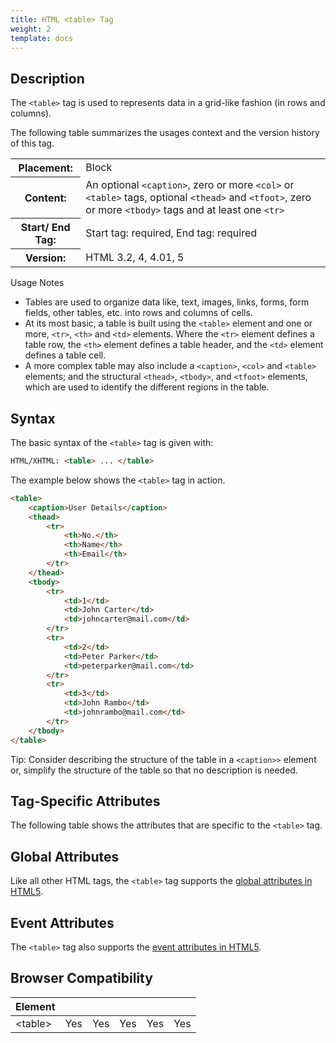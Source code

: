 ```yaml
---
title: HTML <table> Tag
weight: 2
template: docs
---	
```

## Description

The `<table>` tag is used to represents data in a grid-like fashion (in rows and columns).

The following table summarizes the usages context and the version history of this tag.

<table>
   <tr>
   <th>Placement:</th>
    <td>Block</td>
  </tr>
  <tr>
    <th>Content:</th>
    <td>An optional <code>&lt;caption&gt;</code>, zero or more <code>&lt;col&gt;</code> or <code>&lt;table&gt;</code> tags, optional <code>&lt;thead&gt;</code> and <code>&lt;tfoot&gt;</code>, zero or more <code>&lt;tbody&gt;</code> tags and at least one <code>&lt;tr&gt;</code></td>
  </tr>
  <tr>
    <th>Start/ End Tag:</th>
    <td>Start tag: required, End tag: required</td>
  </tr>
    <tr>
    <th>Version:</th>
    <td>HTML 3.2, 4, 4.01, 5</td>
  </tr>
</table>		

<div class="note">
<p>Usage Notes</p>
<ul>
<li>Tables are used to organize data like, text, images, links, forms, form fields, other tables, etc. into rows and columns of cells.</li>
<li>At its most basic, a table is built using the <code>&lt;table&gt;</code> element and one or more, <code>&lt;tr&gt;</code>, <code>&lt;th&gt;</code> and <code>&lt;td&gt;</code> elements. Where the <code>&lt;tr&gt;</code> element defines a table row, the <code>&lt;th&gt;</code> element defines a table header, and the <code>&lt;td&gt;</code> element defines a table cell.</li>
<li>A more complex table may also include a <code>&lt;caption&gt;</code>, <code>&lt;col&gt;</code> and <code>&lt;table&gt;</code> elements; and the structural <code>&lt;thead&gt;</code>, <code>&lt;tbody&gt;</code>, and <code>&lt;tfoot&gt;</code> elements, which are used to identify the different regions in the table.</li>
</ul>
</div>

## Syntax

The basic syntax of the `<table>` tag is given with:

```html
HTML/XHTML: <table> ... </table>
```

The example below shows the `<table>` tag in action.
	
```html
<table>
    <caption>User Details</caption>
    <thead>
        <tr>
            <th>No.</th>
            <th>Name</th>
            <th>Email</th>
        </tr>
    </thead>
    <tbody>
        <tr>
            <td>1</td>
            <td>John Carter</td>
            <td>johncarter@mail.com</td>
        </tr>
        <tr>
            <td>2</td>
            <td>Peter Parker</td>
            <td>peterparker@mail.com</td>
        </tr>
        <tr>
            <td>3</td>
            <td>John Rambo</td>
            <td>johnrambo@mail.com</td>
        </tr>
    </tbody>
</table>	
```

<div class="tip">
<p>Tip: Consider describing the structure of the table in a <code>&lt;caption>&gt;</code> element or, simplify the structure of the table so that no description is needed.</p>
</div>

## Tag-Specific Attributes
The following table shows the attributes that are specific to the `<table>` tag.

## Global Attributes

Like all other HTML tags, the `<table>` tag supports the [global attributes in HTML5](https://www.tutorialrepublic.com/html-reference/html5-global-attributes.php).

## Event Attributes

The `<table>` tag also supports the [event attributes in HTML5](https://www.tutorialrepublic.com/html-reference/html5-event-attributes.php).

## Browser Compatibility
|  Element |<i class="chrome"></i>    | <i class="ie"></i>   | <i class="firefox"></i>   |  <i class="safari"></i>  | <i class="opera"></i>   |
| ------------ | ------------ | ------------ | ------------ | ------------ | ------------ |
| &lt;table&gt;  |Yes   |Yes   |Yes   |Yes   |Yes   |
